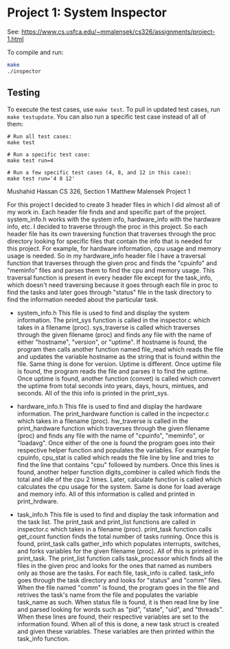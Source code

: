 # Project 1: System Inspector

See: https://www.cs.usfca.edu/~mmalensek/cs326/assignments/project-1.html 

To compile and run:

```bash
make
./inspector
```

## Testing

To execute the test cases, use `make test`. To pull in updated test cases, run `make testupdate`. You can also run a specific test case instead of all of them:

```
# Run all test cases:
make test

# Run a specific test case:
make test run=4

# Run a few specific test cases (4, 8, and 12 in this case):
make test run='4 8 12'
```



Mushahid Hassan
CS 326, Section 1
Matthew Malensek
Project 1

For this project I decided to create 3 header files in which I did almost all of my work in. Each header file finds and
and specific part of the project. system_info.h works with the system info, hardware_info with the hardware info, etc. 
I decided to traverse through the proc in this project. So each header file has its own traversing function that traverses
through the proc directory looking for specific files that contain the info that is needed for this project. For example,
for hardware information, cpu usage and memory usage is needed. So in my hardware_info header file I have a traversal 
function that traverses through the given proc and finds the "cpuinfo" and "meminfo" files and parses them to find the
cpu and memory usage. This traversal function is present in every header file except for the task_info, which doesn't 
need traversing because it goes through each file in proc to find the tasks and later goes through "status" file in the 
task directory to find the information needed about the particular task.


- system_info.h
	This file is used to find and display the system information. The print_sys function is called in the inspector.c
	which takes in a filename (proc). sys_traverse is called which traverses through the given filename (proc) and finds
	any file with the name of either "hostname", "version", or "uptime". If hostname is found, the program then calls another
	function named file_read which reads the file and updates the variable hostname as the string that is found within the
	file. Same thing is done for version. Uptime is different. Once uptime file is found, the program reads the file and
	parses it to find the uptime. Once uptime is found, another function (convet) is called which convert the uptime from
	total seconds into years, days, hours, mintues, and seconds. All of the this info is printed in the print_sys.
	
	
- hardware_info.h
	This file is used to find and display the hardware information. The print_hardware function is called in the incpector.c
	which takes in a filename (proc). hw_traverse is called in the print_hardware function which traverses through the given
	filename (proc) and finds any file with the name of "cpuinfo", "meminfo", or "loadavg". Once either of the one is found
	the program goes into their respective helper function and populates the variables. For example for cpuinfo, cpu_stat
	is called which reads the file line by line and tries to find the line that contains "cpu" followed by numbers. Once this 
	lines is found, another helper function digits_combiner is called which finds the total and idle of the cpu 2 times. 
	Later, calculate function is called which calculates the cpu usage for the system. Same is done for load average and
	memory info. All of this information is called and printed in print_hrdware.
	

- task_info.h
	This file is used to find and display the task information and the task list. The print_task and print_list functions
	are called in inspector.c which takes in a filename (proc). print_task function calls get_count function finds the total
	number of tasks running. Once this is found, print_task calls gather_info which populates interrupts, switches, and forks
	variables for the given filename (proc). All of this is printed in print_task. The print_list function calls task_processor
	which finds all the files in the given proc and looks for the ones that named as numbers only as those are the tasks.
	For each file, task_info is called. task_info goes through the task directory and looks for "status" and "comm" files. 
	When the file named "comm" is found, the program goes in the file and retrives the task's name from the file and populates
	the variable task_name as such. When status file is found, it is then read line by line and parsed looking for words
	such as "pid", "state", "uid", and "threads". When these lines are found, their respective variables are set to the
	information found. When all of this is done, a new task struct is created and given these variables. These variables are
	then printed within the task_info function.
